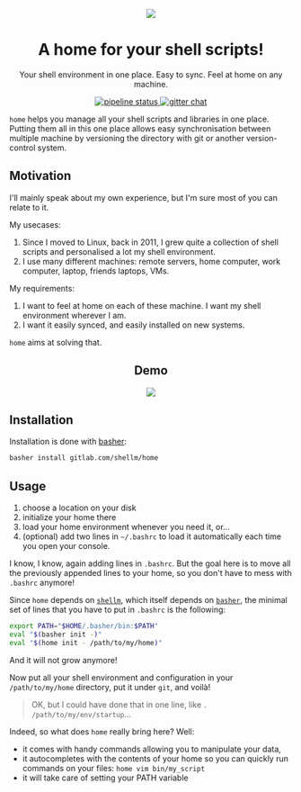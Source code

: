 <p align="center">
  <img src="https://gl.githack.com/shellm/home/raw/master/logo.png">
</p>

<h1 align="center">A home for your shell scripts!</h1>

<p align="center">Your shell environment in one place. Easy to sync. Feel at home on any machine.</p>

<p align="center">
  <a href="https://gitlab.com/shellm/home/commits/master">
    <img alt="pipeline status" src="https://gitlab.com/shellm/home/badges/master/pipeline.svg" />
  </a>
  <!--<a href="https://gitlab.com/shellm/home/commits/master">
    <img alt="coverage report" src="https://gitlab.com/shellm/home/badges/master/coverage.svg" />
  </a>-->
  <a href="https://gitter.im/shellm/home">
    <img alt="gitter chat" src="https://badges.gitter.im/shellm/home.svg" />
  </a>
</p>

`home` helps you manage all your shell scripts and libraries in one place.
Putting them all in this one place allows easy synchronisation
between multiple machine by versioning the directory
with git or another version-control system.

## Motivation
I'll mainly speak about my own experience,
but I'm sure most of you can relate to it.

My usecases:

1. Since I moved to Linux, back in 2011,
   I grew quite a collection of shell scripts
   and personalised a lot my shell environment.
2. I use many different machines: remote servers, home computer,
   work computer, laptop, friends laptops, VMs.

My requirements:

1. I want to feel at home on each of these machine. I want my shell environment wherever I am.
2. I want it easily synced, and easily installed on new systems.

`home` aims at solving that.

<h2 align="center">Demo</h2>
<p align="center"><img src="https://gl.githack.com/shellm/home/raw/master/demo/demo.svg"></p>

## Installation
Installation is done with [basher](https://github.com/basherpm/basher):

```bash
basher install gitlab.com/shellm/home
```

## Usage

1. choose a location on your disk
2. initialize your home there
3. load your home environment whenever you need it, or...
4. (optional) add two lines in `~/.bashrc`
   to load it automatically each time you open your console.

I know, I know, again adding lines in `.bashrc`.
But the goal here is to move all the previously appended lines
to your home, so you don't have to mess with `.bashrc` anymore!

Since `home` depends on [`shellm`](https://github.com/shellm-org/core),
which itself depends on [`basher`](https://github.com/basherpm/basher),
the minimal set of lines that you have to put in `.bashrc` is the following:

```bash
export PATH="$HOME/.basher/bin:$PATH"
eval "$(basher init -)"
eval "$(home init - /path/to/my/home)"
```

And it will not grow anymore!

Now put all your shell environment and configuration
in your `/path/to/my/home` directory, put it under `git`,
and voilà!

> OK, but I could have done that in one line, like `. /path/to/my/env/startup`...

Indeed, so what does `home` really bring here? Well:

- it comes with handy commands allowing you to manipulate your data,
- it autocompletes with the contents of your home so you can quickly
  run commands on your files: `home vim bin/my_script`
- it will take care of setting your PATH variable
